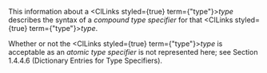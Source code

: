  This information about a <ClLinks styled={true} term={"type"}><i>type</i></ClLinks> describes the syntax of a *compound type specifier* for that <ClLinks styled={true} term={"type"}><i>type</i></ClLinks>. 



Whether or not the <ClLinks styled={true} term={"type"}><i>type</i></ClLinks> is acceptable as an *atomic type specifier* is not represented here; see Section 1.4.4.6 (Dictionary Entries for Type Specifiers). 



